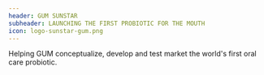 ```yaml
---
header: GUM SUNSTAR
subheader: LAUNCHING THE FIRST PROBIOTIC FOR THE MOUTH
icon: logo-sunstar-gum.png
---
```

Helping GUM conceptualize, develop and test market the world's first oral care probiotic.

